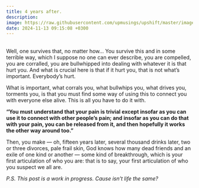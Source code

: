 ```yaml
---
title: 4 years after.
description:
image: https://raw.githubusercontent.com/upmusings/upshift/master/images/or.png
date: 2024-11-13 09:15:08 +0300
---
```

<br>
Well, one survives that, no matter how… You survive this and in some terrible way, which I suppose no one can ever describe, you are compelled, you are corralled, you are bullwhipped into dealing with whatever it is that hurt you.
<!-- more -->
And what is crucial here is that if it hurt you, that is not what’s important. Everybody’s hurt.

What is important, what corrals you, what bullwhips you, what drives you, torments you, is that you must find some way of using this to connect you with everyone else alive. This is all you have to do it with.

**“You must understand that your pain is trivial except insofar as you can use it to connect with other people’s pain; and insofar as you can do that with your pain, you can be released from it, and then hopefully it works the other way around too.”**

Then, you make — oh, fifteen years later, several thousand drinks later, two or three divorces, pale frail skin, God knows how many dead friends and an exile of one kind or another — some kind of breakthrough, which is your first articulation of who you are: that is to say, your first articulation of who you suspect we all are.

_P.S. This post is a work in progress. Cause isn’t life the same?_
